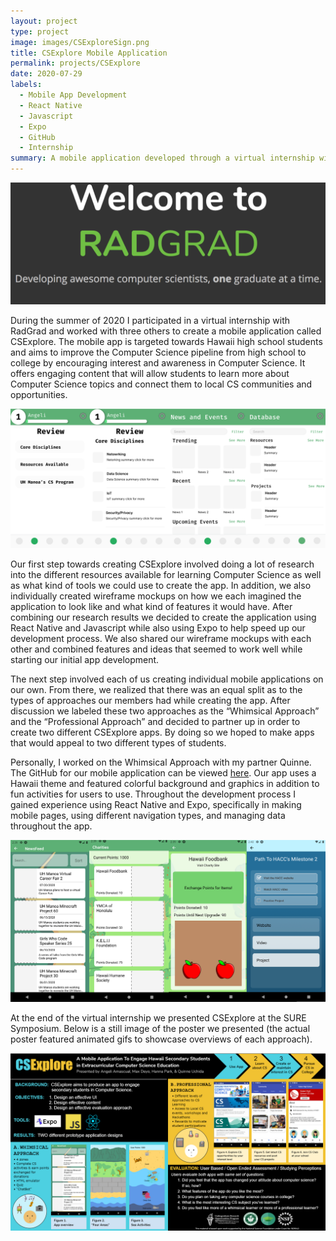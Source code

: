 ```yaml
---
layout: project
type: project
image: images/CSExploreSign.png
title: CSExplore Mobile Application
permalink: projects/CSExplore
date: 2020-07-29
labels:
  - Mobile App Development
  - React Native
  - Javascript
  - Expo
  - GitHub
  - Internship
summary: A mobile application developed through a virtual internship with RadGrad.
---
```


<img class="ui medium right floated rounded image" src="/images/radgrad.png">

During the summer of 2020 I participated in a virtual internship with RadGrad and worked with three others to create a mobile application called CSExplore. The mobile app is targeted towards Hawaii high school students and aims to improve the Computer Science pipeline from high school to college by encouraging interest and awareness in Computer Science. It offers engaging content that will allow students to learn more about Computer Science topics and connect them to local CS communities and opportunities. 

<img class="ui medium right floated rounded image" src="/images/CSExploreWireframe.png">

Our first step towards creating CSExplore involved doing a lot of research into the different resources available for learning Computer Science as well as what kind of tools we could use to create the app. In addition, we also individually created wireframe mockups on how we each imagined the application to look like and what kind of features it would have. After combining our research results we decided to create the application using React Native and Javascript while also using Expo to help speed up our development process. We also shared our wireframe mockups with each other and combined features and ideas that seemed to work well while starting our initial app development.

The next step involved each of us creating individual mobile applications on our own. From there, we realized that there was an equal split as to the types of approaches our members had while creating the app. After discussion we labeled these two approaches as the “Whimsical Approach” and the “Professional Approach” and decided to partner up in order to create two different CSExplore apps. By doing so we hoped to make apps that would appeal to two different types of students.

Personally, I worked on the Whimsical Approach with my partner Quinne. The GitHub for our mobile application can be viewed [here](https://github.com/radgrad/csexplore-angeliquinne). Our app uses a Hawaii theme and featured colorful background and graphics in addition to fun activities for users to use. Throughout the development process I gained experience using React Native and Expo, specifically in making mobile pages, using different navigation types, and managing data throughout the app. 

<img class="ui medium left rounded image" src="/images/ExamplePages.png">

At the end of the virtual internship we presented CSExplore at the SURE Symposium. Below is a still image of the poster we presented (the actual poster featured animated gifs to showcase overviews of each approach). 

<img class="ui large center floated rounded image" src="/images/CSExplorePoster.png">
